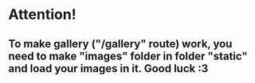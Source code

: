 # Attention!

## To make gallery ("/gallery" route) work, you need to make "images" folder in folder "static" and load your images in it. Good luck :3